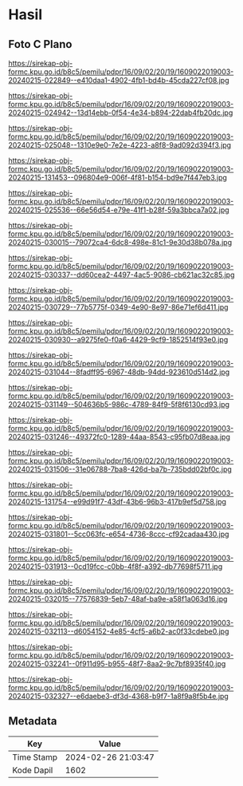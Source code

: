 # Hasil

## Foto C Plano

https://sirekap-obj-formc.kpu.go.id/b8c5/pemilu/pdpr/16/09/02/20/19/1609022019003-20240215-022849--e410daa1-4902-4fb1-bd4b-45cda227cf08.jpg

https://sirekap-obj-formc.kpu.go.id/b8c5/pemilu/pdpr/16/09/02/20/19/1609022019003-20240215-024942--13d14ebb-0f54-4e34-b894-22dab4fb20dc.jpg

https://sirekap-obj-formc.kpu.go.id/b8c5/pemilu/pdpr/16/09/02/20/19/1609022019003-20240215-025048--1310e9e0-7e2e-4223-a8f8-9ad092d394f3.jpg

https://sirekap-obj-formc.kpu.go.id/b8c5/pemilu/pdpr/16/09/02/20/19/1609022019003-20240215-131453--096804e9-006f-4f81-b154-bd9e7f447eb3.jpg

https://sirekap-obj-formc.kpu.go.id/b8c5/pemilu/pdpr/16/09/02/20/19/1609022019003-20240215-025536--66e56d54-e79e-41f1-b28f-59a3bbca7a02.jpg

https://sirekap-obj-formc.kpu.go.id/b8c5/pemilu/pdpr/16/09/02/20/19/1609022019003-20240215-030015--79072ca4-6dc8-498e-81c1-9e30d38b078a.jpg

https://sirekap-obj-formc.kpu.go.id/b8c5/pemilu/pdpr/16/09/02/20/19/1609022019003-20240215-030337--dd60cea2-4497-4ac5-9086-cb621ac32c85.jpg

https://sirekap-obj-formc.kpu.go.id/b8c5/pemilu/pdpr/16/09/02/20/19/1609022019003-20240215-030729--77b5775f-0349-4e90-8e97-86e71ef6d411.jpg

https://sirekap-obj-formc.kpu.go.id/b8c5/pemilu/pdpr/16/09/02/20/19/1609022019003-20240215-030930--a9275fe0-f0a6-4429-9cf9-1852514f93e0.jpg

https://sirekap-obj-formc.kpu.go.id/b8c5/pemilu/pdpr/16/09/02/20/19/1609022019003-20240215-031044--8fadff95-6967-48db-94dd-923610d514d2.jpg

https://sirekap-obj-formc.kpu.go.id/b8c5/pemilu/pdpr/16/09/02/20/19/1609022019003-20240215-031149--504636b5-986c-4789-84f9-5f8f6130cd93.jpg

https://sirekap-obj-formc.kpu.go.id/b8c5/pemilu/pdpr/16/09/02/20/19/1609022019003-20240215-031246--49372fc0-1289-44aa-8543-c95fb07d8eaa.jpg

https://sirekap-obj-formc.kpu.go.id/b8c5/pemilu/pdpr/16/09/02/20/19/1609022019003-20240215-031506--31e06788-7ba8-426d-ba7b-735bdd02bf0c.jpg

https://sirekap-obj-formc.kpu.go.id/b8c5/pemilu/pdpr/16/09/02/20/19/1609022019003-20240215-131754--e99d91f7-43df-43b6-96b3-417b9ef5d758.jpg

https://sirekap-obj-formc.kpu.go.id/b8c5/pemilu/pdpr/16/09/02/20/19/1609022019003-20240215-031801--5cc063fc-e654-4736-8ccc-cf92cadaa430.jpg

https://sirekap-obj-formc.kpu.go.id/b8c5/pemilu/pdpr/16/09/02/20/19/1609022019003-20240215-031913--0cd19fcc-c0bb-4f8f-a392-db77698f5711.jpg

https://sirekap-obj-formc.kpu.go.id/b8c5/pemilu/pdpr/16/09/02/20/19/1609022019003-20240215-032015--77576839-5eb7-48af-ba9e-a58f1a063d16.jpg

https://sirekap-obj-formc.kpu.go.id/b8c5/pemilu/pdpr/16/09/02/20/19/1609022019003-20240215-032113--d6054152-4e85-4cf5-a6b2-ac0f33cdebe0.jpg

https://sirekap-obj-formc.kpu.go.id/b8c5/pemilu/pdpr/16/09/02/20/19/1609022019003-20240215-032241--0f911d95-b955-48f7-8aa2-9c7bf8935f40.jpg

https://sirekap-obj-formc.kpu.go.id/b8c5/pemilu/pdpr/16/09/02/20/19/1609022019003-20240215-032327--e6daebe3-df3d-4368-b9f7-1a8f9a8f5b4e.jpg


## Metadata

| Key        | Value               |
| ---------- | ------------------- |
| Time Stamp | 2024-02-26 21:03:47 |
| Kode Dapil | 1602                |



